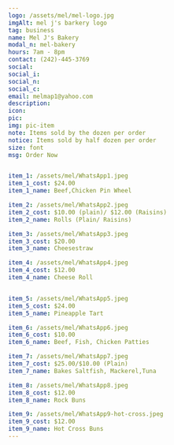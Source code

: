 ```yaml
---
logo: /assets/mel/mel-logo.jpg
imgAlt: mel j's barkery logo
tag: business
name: Mel J's Bakery
modal_n: mel-bakery
hours: 7am - 8pm 
contact: (242)-445-3769
social: 
social_i: 
social_n: 
social_c:
email: melmap1@yahoo.com
description:
icon: 
pic:
img: pic-item
note: Items sold by the dozen per order
notice: Items sold by half dozen per order
size: font
msg: Order Now


item_1: /assets/mel/WhatsApp1.jpeg
item_1_cost: $24.00
item_1_name: Beef,Chicken Pin Wheel

item_2: /assets/mel/WhatsApp2.jpeg
item_2_cost: $10.00 (plain)/ $12.00 (Raisins)
item_2_name: Rolls (Plain/ Raisins)

item_3: /assets/mel/WhatsApp3.jpeg
item_3_cost: $20.00 
item_3_name: Cheesestraw

item_4: /assets/mel/WhatsApp4.jpeg
item_4_cost: $12.00
item_4_name: Cheese Roll


item_5: /assets/mel/WhatsApp5.jpeg
item_5_cost: $24.00
item_5_name: Pineapple Tart

item_6: /assets/mel/WhatsApp6.jpeg
item_6_cost: $10.00
item_6_name: Beef, Fish, Chicken Patties 

item_7: /assets/mel/WhatsApp7.jpeg
item_7_cost: $25.00/$10.00 (Plain)
item_7_name: Bakes Saltfish, Mackerel,Tuna

item_8: /assets/mel/WhatsApp8.jpeg
item_8_cost: $12.00
item_8_name: Rock Buns

item_9: /assets/mel/WhatsApp9-hot-cross.jpeg
item_9_cost: $12.00
item_9_name: Hot Cross Buns
---
```


    
